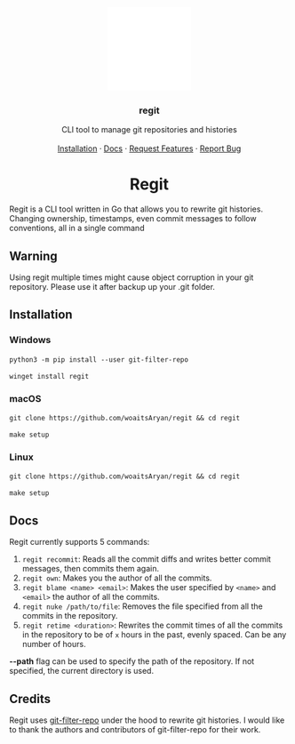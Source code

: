 <br />
<div align="center">
    <img src="static/icon_transparent.png" alt="Logo" width="150" height="150">

  <h3 align="center">regit</h3>

  <p align="center">
    CLI tool to manage git repositories and histories
    <br />
    <br />
    <a href="#installation">Installation</a>
    ·
    <a href="#docs">Docs</a>
    ·
    <a href="https://github.com/woaitsAryan/regit/issues/new?labels=enhancement&template=feature-request---.md">Request Features</a>
    ·
   <a href="https://github.com/woaitsAryan/regit/issues/new?labels=bug&template=bug-report---.md">Report Bug</a>
  </p>
</div>


<h1 align="center">Regit</h1>

Regit is a CLI tool written in Go that allows you to rewrite git histories. Changing ownership, timestamps, even commit messages to follow conventions, all in a single command

## Warning
Using regit multiple times might cause object corruption in your git repository. Please use it after backup up your .git folder.

<h2 name="installation">Installation</h2>

<h3>Windows</h3>

<pre><code>python3 -m pip install --user git-filter-repo</pre></code>
<pre><code>winget install regit</code></pre>

<h3>macOS</h3>

<pre><code>git clone https://github.com/woaitsAryan/regit && cd regit</pre></code>
<pre><code>make setup</code></pre>

<h3>Linux</h3>
<pre><code>git clone https://github.com/woaitsAryan/regit && cd regit</pre></code>
<pre><code>make setup</code></pre>

<h2 name="docs">Docs</h2>
<p>Regit currently supports 5 commands:</p>
<ol>
  <li><code>regit recommit</code>: Reads all the commit diffs and writes better commit messages, then commits them again.</li>
  <li><code>regit own</code>: Makes you the author of all the commits.</li>
  <li><code>regit blame &lt;name&gt; &lt;email&gt;</code>: Makes the user specified by <code>&lt;name&gt;</code> and <code>&lt;email&gt;</code> the author of all the commits.</li>
  <li><code>regit nuke /path/to/file</code>: Removes the file specified from all the commits in the repository.</li>
  <li><code>regit retime &lt;duration&gt;</code>: Rewrites the commit times of all the commits in the repository to be of <code>x</code> hours in the past, evenly spaced. Can be any number of hours.</li>
</ol>
<p><strong>--path</strong> flag can be used to specify the path of the repository. If not specified, the current directory is used.</p>


## Credits
Regit uses [git-filter-repo](https://github.com/newren/git-filter-repo) under the hood to rewrite git histories. I would like to thank the authors and contributors of git-filter-repo for their work. 
